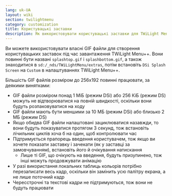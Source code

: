 ```yaml
---
lang: uk-UA
layout: wiki
section: twilightmenu
category: customization
title: Користувацькі заставки
description: Як використовувати користувацькі заставки для TWiLight Menu++
---
```


Ви можете використовувати власні GIF файли для створення користувацьких заставок під час завантаження TWiLight Menu++. Вони повинні бути названі `splashtop.gif` і `splashbottom.gif`, а також знаходитися в `sd:/_nds/TWiLightMenu/extras`, потім встановіть `DSi Splash Screen` на `Custom` в налаштуваннях TWiLight Menu++.

Більшість GIF файлів розміром до 256x192 повинні працювати, за деякими винятками:
- GIF файли розміром понад 1 МіБ (режим DSi) або 256 КіБ (режим DS) можуть не відтворюватися на повній швидкості, оскільки вони будуть розпаковуватися на ходу
- GIF файли мають бути меншими за 10 МБ (режим DSi) або близько 2 МБ (режим DS)
- Якщо обидва GIF файли налаштовані зациклюватися назавжди, то вони будуть показуватися протягом 3 секунд, тож встановіть лічильник циклів хоча б на один, щоб контролювати час
- Підтримується прапорець введення користувачем, тож якщо ви хочете показати заставку і зачекати (як у заставці за замовчуванням), встановіть його й очікування натискання
   - Лише ті GIF, що очікують на введення, будуть призупинено, тож інші можуть продовжувати анімацію
- У разі використання локальних таблиць кольорів потрібно перезаписати весь кадр, оскільки він замінить усю палітру екрана, а не лише поточний кадр
- Чересстрочні та текстові кадри не підтримуються, тож вони не будуть працювати
